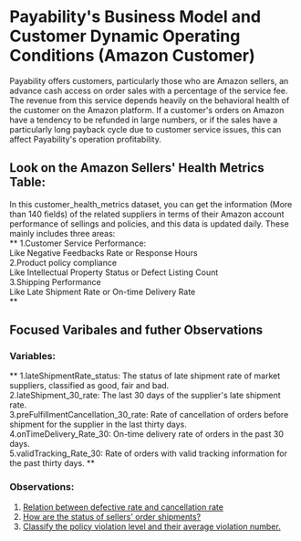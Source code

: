 # Payability's Business Model and Customer Dynamic Operating Conditions (Amazon Customer)
Payability offers customers, particularly those who are Amazon sellers, an advance cash access on order sales with a percentage of the service fee. The revenue from this service depends heavily on the behavioral health of the customer on the Amazon platform. If a customer's orders on Amazon have a tendency to be refunded in large numbers, or if the sales have a particularly long payback cycle due to customer service issues, this can affect Payability's operation profitability.

## Look on the Amazon Sellers' Health Metrics Table:
In this customer_health_metrics dataset, you can get the information (More than 140 fields) of the related suppliers in terms of their Amazon account performance of sellings and policies, and this data is updated daily. These mainly includes three areas:<br>
**
1.Customer Service Performance:<br>
Like Negative Feedbacks Rate or Response Hours<br>
2.Product policy compliance<br>
Like Intellectual Property Status or Defect Listing Count<br>
3.Shipping Performance<br>
Like Late Shipment Rate or On-time Delivery Rate<br>
**
## Focused Varibales and futher Observations
### Variables:
**
1.lateShipmentRate_status: The status of late shipment rate of market suppliers, classified as good, fair and bad.<br>
2.lateShipment_30_rate: The last 30 days of the supplier's late shipment rate.<br>
3.preFulfillmentCancellation_30_rate: Rate of cancellation of orders before shipment for the supplier in the last thirty days.<br>
4.onTimeDelivery_Rate_30: On-time delivery rate of orders in the past 30 days.<br>
5.validTracking_Rate_30: Rate of orders with valid tracking information for the past thirty days.
**
### Observations:
1. [Relation between defective rate and cancellation rate](https://github.com/wz2392/nyu-itp-spring23-payability/blob/main/Sprint2/customer_health_metrics/defect_cancellation_flag_supplier_query)
2. [How are the status of sellers' order shipments?](https://github.com/wz2392/nyu-itp-spring23-payability/blob/main/Sprint2/customer_health_metrics/late_shipment_related_query)
3. [Classify the policy violation level and their average violation number.](https://github.com/wz2392/nyu-itp-spring23-payability/blob/main/Sprint2/customer_health_metrics/policy_violation_flag_query)
